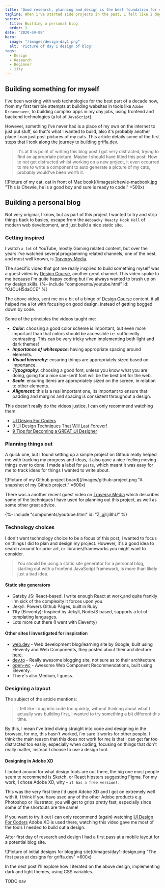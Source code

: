 ```yaml
---
title: 'Good research, planning and design is the best foundation for starting a new project'
tagline: When i've started side projects in the past, I felt like I dug into code too quickly, without thinking about what I actually was building first, I wanted to try something a bit different this time.
series:
  title: Building a personal blog
  order: 1
date: '2020-09-08'
hero:
  image: "/images/design-day1.png"
  alt: 'Picture of day 1 design of blog'
tags:
  - Design
  - Research
  - Beginner
  - 11ty
---
```


## Building something for myself

I've been working with web technologies for the best part of a decade now, from my first terrible attempts at building websites in tools like `Adobe Dreamweaver`, to building complex apps in my day jobs, using frontend and backend technologies (a lot of `JavaScript`).

However, something i've never had is a place of my own on the internet to just put stuff, so that's what I wanted to build, also it's probably another place I can just post pictures of my cats.
This article details some of the first steps that I took along the journey to building [griffa.dev](https://griffa.dev).

> It's at this point of writing this blog post I got very distracted, trying to find an appropriate picture. Maybe I should have titled this post: How to not get distracted whilst working on a new project, it even occurred to me to write a component to auto generate a picture of my cats, probably would've been worth it.

![Picture of my cat, cat in front of Mac book](/images/chewie-macbook.jpg "This is Chewie, he is a good boy and sure is ready to code." =500x)


## Building a personal blog

Not very original, I know, but as part of this project I wanted to try and strip things back to basics, escape from the `Webpacky Reacty Hook Hell` of modern web development, and just build a nice static site.

### Getting inspired

I watch `a lot` of YouTube, mostly Gaming related content, but over the years i've watched several programming related channels, one of the best, and most well known, is [Traversy Media](https://www.youtube.com/channel/UC29ju8bIPH5as8OGnQzwJyA).

The specific video that got me really inspired to build something myself was a guest video by [Design Course](https://www.youtube.com/channel/UCVyRiMvfUNMA1UPlDPzG5Ow), another great channel. This  video spoke to me because i'm quite happy coding but i've always wanted to brush up on my design skills.
{%- include "components/youtube.html" id: "0JCUH5daCCE" %}

The above video, sent me on a bit of a binge of [Design Course](https://www.youtube.com/channel/UCVyRiMvfUNMA1UPlDPzG5Ow) content, it all helped me a lot with focusing on good design, instead of getting bogged down by code.

Some of the principles the videos taught me:
- ***Color***: choosing a good color scheme is important, but even more important than that colors should be accessible i.e. sufficiently contrasting. This can be very tricky when implementing both light and dark themes!
- ***Importance of whitespace***: having appropriate spacing around elements.
- ***Visual hierarchy***: ensuring things are appropriately sized based on importance.
- ***Typography***: choosing a good font, unless you know what you are doing, going for a nice san-serif font will be the best bet for the web.
- ***Scale***: ensuring items are appropriately sized on the screen, in relation to other elements.
- ***Alignment***: this is a real important one, its important to ensure that padding and margins and spacing is consistent throughout a design.

This doesn't really do the videos justice, I can only recommend watching them:
- [UI Design For Coders](https://www.youtube.com/watch?v=0JCUH5daCCE)
- [9 UI Design Techniques That Will Last Forever!](https://www.youtube.com/watch?v=6AQUHnkOQl0)
- [9 Tips for Becoming a GREAT UI Designer](https://www.youtube.com/watch?v=_J1Le-4aXhE)

### Planning things out
A quick one, but I found setting up a simple project on Github really helped me with tracking my progress and ideas, it also gave a nice feeling moving things over to done.
I made a label for `posts`, which meant it was easy for me to track ideas for things I wanted to write about.

![Picture of my Github project board](/images/github-project.png "A snapshot of my Github project." =600x)

There was a another recent guest video on [Traversy Media](https://www.youtube.com/channel/UC29ju8bIPH5as8OGnQzwJyA) which describes some of the techniques I have used for planning out this project, as well as some other great advice.

{%- include "components/youtube.html" id: "Z_gjlIji8hU" %}

### Technology choices
I don't want technology choice to be a focus of this post, I wanted to focus on things I did to plan and design my project. 
However, it's a good idea to search around for prior art, or libraries/frameworks you might want to consider.

> You should be using a static site generator for a personal  blog, starting out with a frontend JavaScript framework, is more than likely just a bad idea.

#### Static site generators
- Gatsby JS: React-based. I write enough React at work,and quite  frankly i'm sick of the complexity it forces upon you.
- Jekyll: Powers Github Pages, built  in Ruby.
- 11ty (Eleventy): Inspired by Jekyll, NodeJS based, supports a lot of templating languages.
- Lots more out there (I went with Eleventy)

#### Other sites I investigated for inspiration
- [web.dev](https://web.dev/) - Web development blog/learning site by Google, built using Eleventy and Web Components, they posted about their architecture [here](https://web.dev/how-we-build-webdev-and-use-web-components/).
- [dev.to](https://dev.to) - Really awesome blogging site, not sure as to their architecture
- [open-wc](https://open-wc.org/) - Awesome Web Component Recommendations, built using Eleventy.
-  There's also Medium, I guess.

### Designing a layout
The subject of the article mentions:
>I felt like I dug into code too quickly, without thinking about what I actually was building first, I wanted to try something a bit different this time.

By this, I mean i've tried diving straight into code and designing in the browser, for me, this hasn't worked, i'm sure it works for other people.
I think the main reason that this does not work for me is that I can get far too distracted too easily, especially when coding, focusing on things that don't  really matter, instead I choose to use a design tool.

#### Designing in Adobe XD
I looked around for what design tools are out there, the big one most people seem to recommend is Sketch, or React hipsters suggesting Figma.
For my work, I chose Adobe XD, why - `it has a free version!`.

This was the very first time i'd used Adobe XD and I got on extremely well with it, I think if you have used any of the other Adobe products e.g. Photoshop or Illustrator, you will get to grips pretty fast, especially since some of the shortcuts are the same!

If you want to try it out I can only recommend (again) watching [UI Design For Coders](https://www.youtube.com/watch?v=0JCUH5daCCE) Adobe XD is used there, watching this video gave me most of the tools I needed  to build out  a design.

After first day of research and design I had a first pass at a mobile layout for  a potential blog site.


![Picture of initial designs for blogging site](/images/day1-design.png "The first pass at designs for griffa.dev" =600x)

In the next post I'll explore how I iterated on the above design, implementing dark and light themes, using CSS variables.

TODO nav


